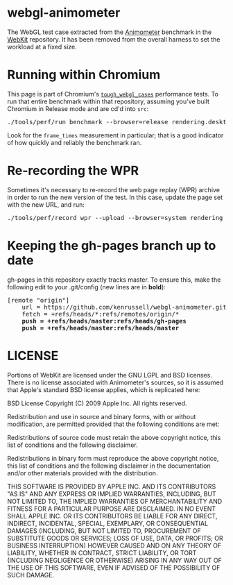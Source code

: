 # webgl-animometer

The WebGL test case extracted from the
[Animometer](https://github.com/WebKit/webkit/tree/master/PerformanceTests/Animometer)
benchmark in the [WebKit](https://webkit.org/) repository. It has been
removed from the overall harness to set the workload at a fixed size.

# Running within Chromium

This page is part of Chromium's
[`tough_webgl_cases`](https://source.chromium.org/chromium/chromium/src/+/master:tools/perf/page_sets/rendering/tough_webgl_cases.py)
performance tests. To run that entire benchmark within that
repository, assuming you've built Chromium in Release mode and are
cd'd into <code>src</code>:

<pre>
./tools/perf/run_benchmark --browser=release rendering.desktop --story=animometer_webgl &gt; output.txt
</pre>

Look for the `frame_times` measurement in particular; that is a
good indicator of how quickly and reliably the benchmark ran.

# Re-recording the WPR

Sometimes it's necessary to re-record the web page replay (WPR)
archive in order to run the new version of the test. In this case,
update the page set with the new URL, and run:

<pre>
./tools/perf/record_wpr --upload --browser=system rendering_desktop --story-filter=animometer_webgl
</pre>

# Keeping the gh-pages branch up to date

gh-pages in this repository exactly tracks master. To ensure this,
make the following edit to your .git/config (new lines are in
**bold**):

<pre>
[remote "origin"]
    url = https://github.com/kenrussell/webgl-animometer.git
    fetch = +refs/heads/*:refs/remotes/origin/*
    <b>push = +refs/heads/master:refs/heads/gh-pages</b>
    <b>push = +refs/heads/master:refs/heads/master</b>
</pre>

# LICENSE

Portions of WebKit are licensed under the GNU LGPL and BSD licenses.
There is no license associated with Animometer's sources, so it is
assumed that Apple's standard BSD license applies, which is replicated
here:

BSD License
Copyright (C) 2009 Apple Inc. All rights reserved.

Redistribution and use in source and binary forms, with or without
modification, are permitted provided that the following conditions are
met:

Redistributions of source code must retain the above copyright notice,
this list of conditions and the following disclaimer.

Redistributions in binary form must reproduce the above copyright
notice, this list of conditions and the following disclaimer in the
documentation and/or other materials provided with the distribution.

THIS SOFTWARE IS PROVIDED BY APPLE INC. AND ITS CONTRIBUTORS "AS IS"
AND ANY EXPRESS OR IMPLIED WARRANTIES, INCLUDING, BUT NOT LIMITED TO,
THE IMPLIED WARRANTIES OF MERCHANTABILITY AND FITNESS FOR A PARTICULAR
PURPOSE ARE DISCLAIMED. IN NO EVENT SHALL APPLE INC. OR ITS
CONTRIBUTORS BE LIABLE FOR ANY DIRECT, INDIRECT, INCIDENTAL, SPECIAL,
EXEMPLARY, OR CONSEQUENTIAL DAMAGES (INCLUDING, BUT NOT LIMITED TO,
PROCUREMENT OF SUBSTITUTE GOODS OR SERVICES; LOSS OF USE, DATA, OR
PROFITS; OR BUSINESS INTERRUPTION) HOWEVER CAUSED AND ON ANY THEORY OF
LIABILITY, WHETHER IN CONTRACT, STRICT LIABILITY, OR TORT (INCLUDING
NEGLIGENCE OR OTHERWISE) ARISING IN ANY WAY OUT OF THE USE OF THIS
SOFTWARE, EVEN IF ADVISED OF THE POSSIBILITY OF SUCH DAMAGE.
